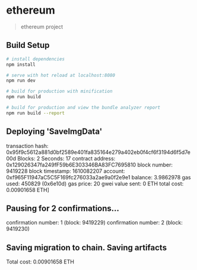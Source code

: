# ethereum

> ethereum project

## Build Setup

``` bash
# install dependencies
npm install

# serve with hot reload at localhost:8080
npm run dev

# build for production with minification
npm run build

# build for production and view the bundle analyzer report
npm run build --report
```
   Deploying 'SaveImgData'
   -----------------------
transaction hash:    0x95f9c5612a881d0bf2589e401fa835164e279a402eb0f4cf6f3194d6f5d7e00d
Blocks: 2            Seconds: 17
contract address:    0x129026347fa249fF59b6E303346BA83FC7695810
block number:        9419228
block timestamp:     1610082207
account:             0xf965F11947aC5C5F169fc276033a2ae9a0f2e9e1
balance:             3.9862978
gas used:            450829 (0x6e10d)
gas price:           20 gwei
value sent:          0 ETH
total cost:          0.00901658 ETH]
   

   Pausing for 2 confirmations...
   ------------------------------
confirmation number: 1 (block: 9419229)
confirmation number: 2 (block: 9419230)

Saving migration to chain.
Saving artifacts
   -------------------------------------
Total cost:          0.00901658 ETH